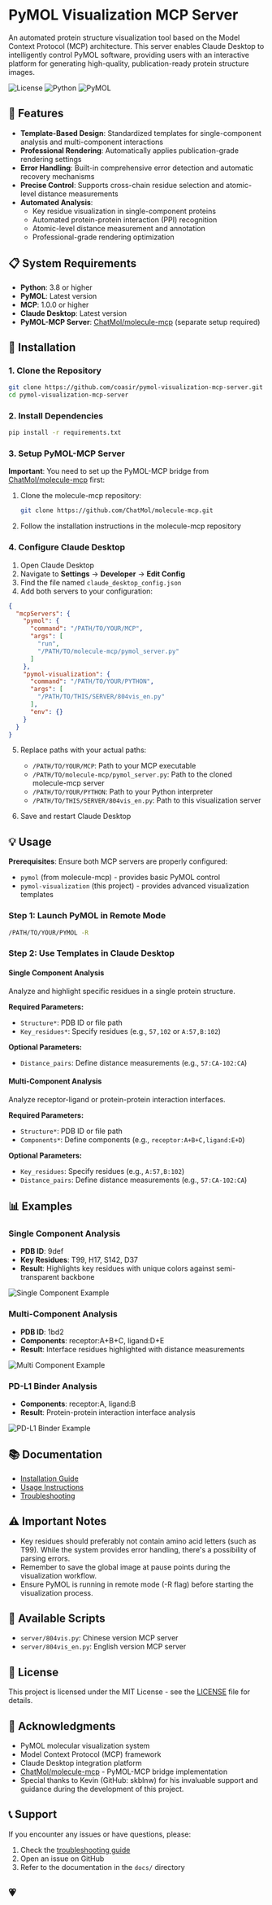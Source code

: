 # PyMOL Visualization MCP Server

An automated protein structure visualization tool based on the Model Context Protocol (MCP) architecture. This server enables Claude Desktop to intelligently control PyMOL software, providing users with an interactive platform for generating high-quality, publication-ready protein structure images.

![License](https://img.shields.io/badge/license-MIT-blue.svg)
![Python](https://img.shields.io/badge/python-3.8+-blue.svg)
![PyMOL](https://img.shields.io/badge/PyMOL-required-green.svg)

## 🎯 Features

- **Template-Based Design**: Standardized templates for single-component analysis and multi-component interactions
- **Professional Rendering**: Automatically applies publication-grade rendering settings
- **Error Handling**: Built-in comprehensive error detection and automatic recovery mechanisms
- **Precise Control**: Supports cross-chain residue selection and atomic-level distance measurements
- **Automated Analysis**: 
  - Key residue visualization in single-component proteins
  - Automated protein-protein interaction (PPI) recognition
  - Atomic-level distance measurement and annotation
  - Professional-grade rendering optimization

## 📋 System Requirements

- **Python**: 3.8 or higher
- **PyMOL**: Latest version
- **MCP**: 1.0.0 or higher
- **Claude Desktop**: Latest version
- **PyMOL-MCP Server**: [ChatMol/molecule-mcp](https://github.com/ChatMol/molecule-mcp) (separate setup required)

## 🚀 Installation

### 1. Clone the Repository
```bash
git clone https://github.com/coasir/pymol-visualization-mcp-server.git
cd pymol-visualization-mcp-server
```

### 2. Install Dependencies
```bash
pip install -r requirements.txt
```



### 3. Setup PyMOL-MCP Server

**Important**: You need to set up the PyMOL-MCP bridge from [ChatMol/molecule-mcp](https://github.com/ChatMol/molecule-mcp) first:

1. Clone the molecule-mcp repository:
   ```bash
   git clone https://github.com/ChatMol/molecule-mcp.git
   ```

2. Follow the installation instructions in the molecule-mcp repository

### 4. Configure Claude Desktop

1. Open Claude Desktop
2. Navigate to **Settings** → **Developer** → **Edit Config**
3. Find the file named `claude_desktop_config.json`
4. Add both servers to your configuration:

```json
{
  "mcpServers": {
    "pymol": {
      "command": "/PATH/TO/YOUR/MCP",
      "args": [
        "run",
        "/PATH/TO/molecule-mcp/pymol_server.py"
      ]
    },
    "pymol-visualization": {
      "command": "/PATH/TO/YOUR/PYTHON",
      "args": [
        "/PATH/TO/THIS/SERVER/804vis_en.py"
      ],
      "env": {}
    }
  }
}
```

5. Replace paths with your actual paths:
   - `/PATH/TO/YOUR/MCP`: Path to your MCP executable
   - `/PATH/TO/molecule-mcp/pymol_server.py`: Path to the cloned molecule-mcp server
   - `/PATH/TO/YOUR/PYTHON`: Path to your Python interpreter
   - `/PATH/TO/THIS/SERVER/804vis_en.py`: Path to this visualization server

6. Save and restart Claude Desktop

## 💡 Usage

**Prerequisites**: Ensure both MCP servers are properly configured:
- `pymol` (from molecule-mcp) - provides basic PyMOL control
- `pymol-visualization` (this project) - provides advanced visualization templates

### Step 1: Launch PyMOL in Remote Mode
```bash
/PATH/TO/YOUR/PYMOL -R
```

### Step 2: Use Templates in Claude Desktop

#### Single Component Analysis
Analyze and highlight specific residues in a single protein structure.

**Required Parameters:**
- `Structure*`: PDB ID or file path
- `Key_residues*`: Specify residues (e.g., `57,102` or `A:57,B:102`)

**Optional Parameters:**
- `Distance_pairs`: Define distance measurements (e.g., `57:CA-102:CA`)

#### Multi-Component Analysis  
Analyze receptor-ligand or protein-protein interaction interfaces.

**Required Parameters:**
- `Structure*`: PDB ID or file path
- `Components*`: Define components (e.g., `receptor:A+B+C,ligand:E+D`)

**Optional Parameters:**
- `Key_residues`: Specify residues (e.g., `A:57,B:102`)
- `Distance_pairs`: Define distance measurements (e.g., `57:CA-102:CA`)

## 📊 Examples

### Single Component Analysis
- **PDB ID**: 9def
- **Key Residues**: T99, H17, S142, D37
- **Result**: Highlights key residues with unique colors against semi-transparent backbone

![Single Component Example](examples/single_component/images/fig1_9def.png)

### Multi-Component Analysis
- **PDB ID**: 1bd2
- **Components**: receptor:A+B+C, ligand:D+E
- **Result**: Interface residues highlighted with distance measurements

![Multi Component Example](examples/multi_component/images/fig2_1bd2.png)

### PD-L1 Binder Analysis
- **Components**: receptor:A, ligand:B
- **Result**: Protein-protein interaction interface analysis

![PD-L1 Binder Example](examples/multi_component/images/fig3_PDL1_binder.png)

## 📚 Documentation

- [Installation Guide](docs/installation.md)
- [Usage Instructions](docs/usage.md)
- [Troubleshooting](docs/troubleshooting.md)

## ⚠️ Important Notes

- Key residues should preferably not contain amino acid letters (such as T99). While the system provides error handling, there's a possibility of parsing errors.
- Remember to save the global image at pause points during the visualization workflow.
- Ensure PyMOL is running in remote mode (-R flag) before starting the visualization process.

## 🔧 Available Scripts

- `server/804vis.py`: Chinese version MCP server
- `server/804vis_en.py`: English version MCP server


## 📄 License

This project is licensed under the MIT License - see the [LICENSE](LICENSE) file for details.

## 🙏 Acknowledgments

- PyMOL molecular visualization system
- Model Context Protocol (MCP) framework
- Claude Desktop integration platform
- [ChatMol/molecule-mcp](https://github.com/ChatMol/molecule-mcp) - PyMOL-MCP bridge implementation
- Special thanks to Kevin (GitHub: skblnw) for his invaluable support and guidance during the development of this project.

## 📞 Support

If you encounter any issues or have questions, please:
1. Check the [troubleshooting guide](docs/troubleshooting.md)
2. Open an issue on GitHub
3. Refer to the documentation in the `docs/` directory
   
💗
---
